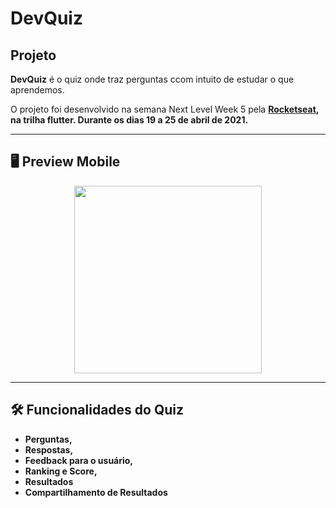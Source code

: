 # DevQuiz

<h2>Projeto</h2>
<p><b>DevQuiz</b> é o quiz onde traz perguntas ccom intuito de estudar o que aprendemos. </p>
O projeto foi desenvolvido na semana Next Level Week 5 pela <a href="https://rocketseat.com.br/"><b>Rocketseat<b></a>, na trilha flutter.
Durante os dias 19 a 25 de abril de 2021.

------------ 

## 🖥 Preview Mobile

<p align="center">
  <img src="https://github.com/AnaFlaviaFerreira/DevQuiz/blob/main/assets/images/aplication.gif" width="300" >
</p>

------------

## 🛠️ Funcionalidades do Quiz

- Perguntas,
- Respostas,
- Feedback para o usuário,
- Ranking e Score, 
- Resultados
- Compartilhamento de Resultados

